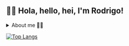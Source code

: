 
<!--
**RodEsp/RodEsp** is a ✨ _special_ ✨ repository because its `README.md` (this file) appears on your GitHub profile.

Profile Badges: https://home.aveek.io/GitHub-Profile-Badges/
-->

👋🏻 Hola, hello, hei, I'm Rodrigo!
-

<details>
 <summary>About me 👦🏻</summary>
 <br>
 
 👦🏻 I'm a software developer with a deep passion for open-source software and the art of writing clean, maintainable, and robust code.
 
 👨🏻‍💻 My expertise spans from front-end web development using JavaScript to architecting DevOps infrastructure with tools like Kubernetes. My professional journey has been diverse, starting in the close-knit environment of a [6-person startup](https://www.foundops.com/) at the Purdue Research Park and culminating at Salesforce, a global tech powerhouse. This blend of experiences has gifted me a unique perspective, allowing me to approach projects with both a detailed and broad lens.
 
 🏔️ Beyond the digital realm, I have a profound appreciation for movement, and the natural world. Whether it's diving, gymnastics, climbing, or any outdoor activity, I cherish the thrill of adventure and exploration.
  
 🧑🏻‍🏫 Teaching is another passion of mine; had I not ventured into software, I might have been a teacher. I tutored throughout highschool and taught with [Girl Develop It](https://girldevelopit.com/) for 3 years. Who knows, maybe I'll end up in a classroom yet.
 
 🫂 Community engagement is also close to my heart. I've help build trails and bridges with the [RRGCC](https://rrgcc.org/), advocated for climbers with the [American Alpine Club](https://americanalpineclub.org/), recruited and fundraised for [Surf For Life](https://www.surfforlife.org/), and currently, I'm helping [NYC Mesh](https://www.nycmesh.net/) in their mission to provide affordable internet to New Yorkers.
</details>

[![Top Langs](https://github-readme-stats.vercel.app/api/top-langs/?username=RodEsp&layout=compact&theme=transparent&langs_count=12&size_weight=0.5&count_weight=0.5&hide=css,html)](https://github.com/anuraghazra/github-readme-stats)


